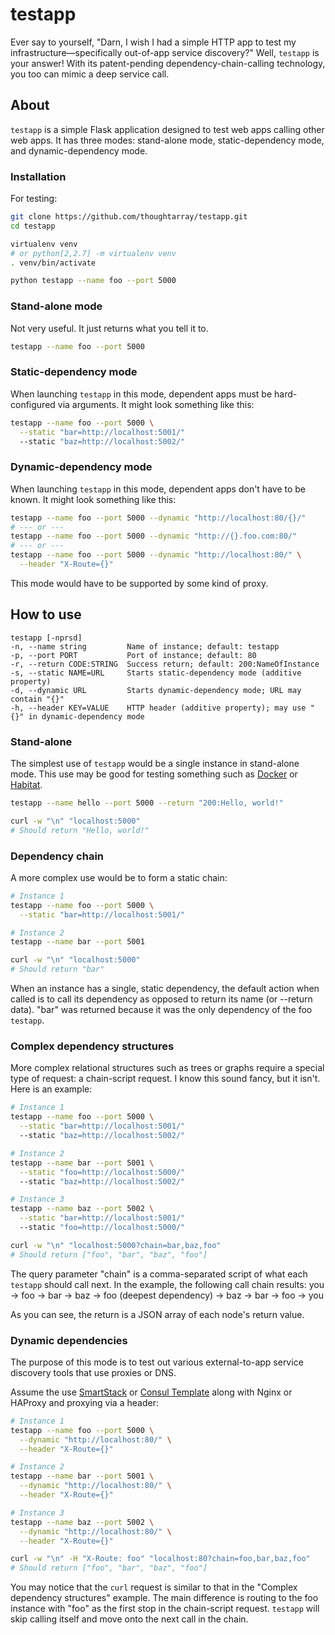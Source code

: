 # testapp
Ever say to yourself, "Darn, I wish I had a simple HTTP app to test my infrastructure—specifically out-of-app service discovery?"  Well, `testapp` is your answer!  With its patent-pending dependency-chain-calling technology, you too can mimic a deep service call.

## About
`testapp` is a simple Flask application designed to test web apps calling other web apps.  It has three modes: stand-alone mode, static-dependency mode, and dynamic-dependency mode.

### Installation
For testing:
```bash
git clone https://github.com/thoughtarray/testapp.git
cd testapp

virtualenv venv
# or python[2,2.7] -m virtualenv venv
. venv/bin/activate

python testapp --name foo --port 5000
```

### Stand-alone mode
Not very useful.  It just returns what you tell it to.
```sh
testapp --name foo --port 5000
```

### Static-dependency mode
When launching `testapp` in this mode, dependent apps must be hard-configured via arguments.  It might look something like this:
```sh
testapp --name foo --port 5000 \
  --static "bar=http://localhost:5001/"
  --static "baz=http://localhost:5002/"
```

### Dynamic-dependency mode
When launching `testapp` in this mode, dependent apps don't have to be known.  It might look something like this:
```sh
testapp --name foo --port 5000 --dynamic "http://localhost:80/{}/"
# --- or ---
testapp --name foo --port 5000 --dynamic "http://{}.foo.com:80/"
# --- or ---
testapp --name foo --port 5000 --dynamic "http://localhost:80/" \
  --header "X-Route={}"
```
This mode would have to be supported by some kind of proxy.

## How to use
```
testapp [-nprsd]
-n, --name string         Name of instance; default: testapp
-p, --port PORT           Port of instance; default: 80
-r, --return CODE:STRING  Success return; default: 200:NameOfInstance
-s, --static NAME=URL     Starts static-dependency mode (additive property)
-d, --dynamic URL         Starts dynamic-dependency mode; URL may contain "{}"
-h, --header KEY=VALUE    HTTP header (additive property); may use "{}" in dynamic-dependency mode
```

### Stand-alone
The simplest use of `testapp` would be a single instance in stand-alone mode.  This use may be good for testing something such as [Docker](https://www.docker.com/products/docker-engine) or [Habitat](https://www.habitat.sh).

```sh
testapp --name hello --port 5000 --return "200:Hello, world!"

curl -w "\n" "localhost:5000"
# Should return "Hello, world!"
```

### Dependency chain
A more complex use would be to form a static chain:
```sh
# Instance 1
testapp --name foo --port 5000 \
  --static "bar=http://localhost:5001/"

# Instance 2
testapp --name bar --port 5001

curl -w "\n" "localhost:5000"
# Should return "bar"
```
When an instance has a single, static dependency, the default action when called is to call its dependency as opposed to return its name (or --return data).
"bar" was returned because it was the only dependency of the foo `testapp`.

### Complex dependency structures
More complex relational structures such as trees or graphs require a special type of request: a chain-script request.  I know this sound fancy, but it isn't.  Here is an example:
```sh
# Instance 1
testapp --name foo --port 5000 \
  --static "bar=http://localhost:5001/"
  --static "baz=http://localhost:5002/"

# Instance 2
testapp --name bar --port 5001 \
  --static "foo=http://localhost:5000/"
  --static "baz=http://localhost:5002/"

# Instance 3
testapp --name baz --port 5002 \
  --static "bar=http://localhost:5001/"
  --static "foo=http://localhost:5000/"

curl -w "\n" "localhost:5000?chain=bar,baz,foo"
# Should return ["foo", "bar", "baz", "foo"]
```
The query parameter "chain" is a comma-separated script of what each `testapp` should call next.  In the example, the following call chain results:
you -> foo -> bar -> baz -> foo (deepest dependency) -> baz -> bar -> foo -> you

As you can see, the return is a JSON array of each node's return value.

### Dynamic dependencies
The purpose of this mode is to test out various external-to-app service discovery tools that use proxies or DNS.

Assume the use [SmartStack](http://nerds.airbnb.com/smartstack-service-discovery-cloud/) or [Consul Template](https://www.hashicorp.com/blog/introducing-consul-template.html) along with Nginx or HAProxy and proxying via a header:
```sh
# Instance 1
testapp --name foo --port 5000 \
  --dynamic "http://localhost:80/" \
  --header "X-Route={}"

# Instance 2
testapp --name bar --port 5001 \
  --dynamic "http://localhost:80/" \
  --header "X-Route={}"

# Instance 3
testapp --name baz --port 5002 \
  --dynamic "http://localhost:80/" \
  --header "X-Route={}"

curl -w "\n" -H "X-Route: foo" "localhost:80?chain=foo,bar,baz,foo"
# Should return ["foo", "bar", "baz", "foo"]
```
You may notice that the `curl` request is similar to that in the "Complex dependency structures" example.  The main difference is routing to the foo instance with "foo" as the first stop in the chain-script request.  `testapp` will skip calling itself and move onto the next call in the chain.

